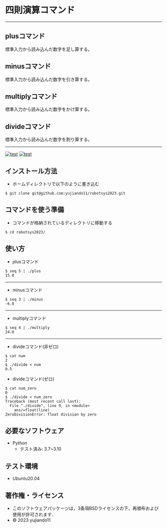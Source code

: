 # 四則演算コマンド
---
## plusコマンド      
標準入力から読み込んだ数字を足し算する。
## minusコマンド     
標準入力から読み込んだ数字を引き算する。
## multiplyコマンド　
標準入力から読み込んだ数字をかけ算する。
## divideコマンド　　
標準入力から読み込んだ数字を割り算する。

---

[![test](https://github.com/yujiando11/robotsys2023/actions/workflows/test1.yml/badge.svg)](https://github.com/yujiando11/robotsys2023/actions/workflows/test1.yml)
[![test](https://github.com/yujiando11/robotsys2023/actions/workflows/test2.yml/badge.svg)](https://github.com/yujiando11/robotsys2023/actions/workflows/test2.yml)


## インストール方法
* ホームディレクトリで以下のように書き込む
```
$ git clone git@github.com:yujiando11/robotsys2023.git
```

## コマンドを使う準備
* コマンドが格納されているディレクトリに移動する
```
$ cd robotsys2023/ 
```

## 使い方
* plusコマンド
```
$ seq 5 | ./plus
15.0
```
---
* minusコマンド
```
$ seq 3 | ./minus
-6.0
```
---
* multiplyコマンド
```
$ seq 4 | ./multiply
24.0
```
---
* divideコマンド(非ゼロ)
```
$ cat num
2
$ ./divide < num
0.5
```

* divideコマンド(ゼロ)

```
$ cat num_zero
0
$ ./divide < num_zero
Traceback (most recent call last):
  File "./divide", line 9, in <module>
    ans/=float(line)
ZeroDivisionError: float division by zero
```

## 必要なソフトウェア
* Python
  * テスト済み: 3.7~3.10

## テスト環境
* Ubuntu20.04

## 著作権・ライセンス

* このソフトウェアパッケージは，3条項BSDライセンスの下，再頒布および使用が許可されます．
* © 2023 yujiando11
